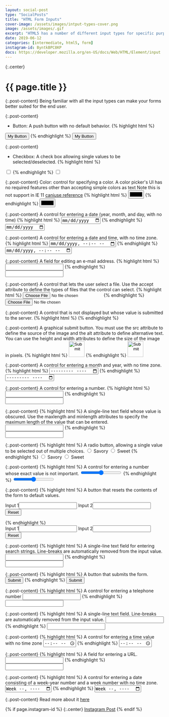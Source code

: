 ```yaml
---
layout: social-post
type: "SocialPosts"
title: "HTML Form Inputs"
cover-image: /assets/images/intput-types-cover.png
image: /assets/images/.gif
excerpt: "HTML5 has a number of different input types for specific purposes."
date: 2019-06-12
categories: [intermediate, html5, form]
instagram-id: ByntkBPC8KP
docs: https://developer.mozilla.org/en-US/docs/Web/HTML/Element/input
---
```

{:.center}
# {{ page.title }}

{:.post-content}
Being familiar with all the input types can make your forms better suited for the end user. 

{:.post-content}
* Button: A push button with no default behavior.
{% highlight html %}
<input type="button" value="My Button">
{% endhighlight %}
<input type="button" value="My Button">

{:.post-content}
* Checkbox: A check box allowing single values to be selected/deselected.
{% highlight html %}
<input type="checkbox">
{% endhighlight %}
<input type="checkbox">

{:.post-content}
Color: control for specifying a color. A color picker's UI has no required features other than accepting simple colors as text
Note this is not support in IE 11 <a href="https://caniuse.com/#feat=input-color" target="_blank">caniuse reference</a>
{% highlight html %}
<input type="color">
{% endhighlight %}
<input type="color">

{:.post-content}
A control for entering a date (year, month, and day, with no time)
{% highlight html %}
<input type="date">
{% endhighlight %}
<input type="date">

{:.post-content}
A control for entering a date and time, with no time zone.
{% highlight html %}
<input type="datetime-local">
{% endhighlight %}
<input type="datetime-local">

{:.post-content}
A field for editing an e-mail address.
{% highlight html %}
<input type="email">
{% endhighlight %}
<input type="email">

{:.post-content}
A control that lets the user select a file. Use the accept attribute to define the types of files that the control can select.
{% highlight html %}
<input type="file">
{% endhighlight %}
<input type="file">

{:.post-content}
A control that is not displayed but whose value is submitted to the server.
{% highlight html %}
<input type="hidden">
{% endhighlight %}
<input type="hidden">

{:.post-content}
A graphical submit button. You must use the src attribute to define the source 
of the image and the alt attribute to define alternative text. 
You can use the height and width attributes to define the size of the image in pixels.
{% highlight html %}
<input type="image" src="/assets/images/send-image.png" width="50px">
{% endhighlight %}
<input type="image" src="/assets/images/send-image.png" width="50px">

{:.post-content}
A control for entering a month and year, with no time zone.
{% highlight html %}
<input type="month">
{% endhighlight %}
<input type="month">

{:.post-content}
A  control for entering a number.
{% highlight html %}
<input type="number">
{% endhighlight %}
<input type="number">

{:.post-content}
{% highlight html %}
A single-line text field whose value is obscured. Use the maxlength and minlength attributes to specify the maximum length of the value that can be entered.
<input type="password">
{% endhighlight %}
<input type="password">

{:.post-content}
{% highlight html %}
A radio button, allowing a single value to be selected out of multiple choices.
<input type="radio" name="pref" value="savory"> Savory
<input type="radio" name="pref" value="sweet"> Sweet
{% endhighlight %}
<input type="radio" name="pref" value="savory"> Savory
<input type="radio" name="pref" value="sweet"> Sweet

{:.post-content}
{% highlight html %}
A control for entering a number whose exact value is not important.
<input type="range">
{% endhighlight %}
<input type="range">

{:.post-content}
{% highlight html %}
A button that resets the contents of the form to default values.
<form>
Input 1<input type="text" name="input-1">
Input 2<input type="text" name="input-2">
<input type="reset">
</form>
{% endhighlight %}
<form>
Input 1<input type="text" name="input-1">
Input 2<input type="text" name="input-2">
<input type="reset">
</form>

{:.post-content}
{% highlight html %}
A single-line text field for entering search strings. Line-breaks are automatically removed from the input value.
<input type="search">
{% endhighlight %}
<input type="search">

{:.post-content}
{% highlight html %}
A button that submits the form.
<input type="submit">
{% endhighlight %}
<input type="submit">

{:.post-content}
{% highlight html %}
A control for entering a telephone number
<input type="tel">
{% endhighlight %}
<input type="tel">

{:.post-content}
{% highlight html %}
A single-line text field. Line-breaks are automatically removed from the input value.
<input type="text">
{% endhighlight %}
<input type="text">

{:.post-content}
{% highlight html %}
A control for entering a time value with no time zone
<input type="time">
{% endhighlight %}
<input type="time">

{:.post-content}
{% highlight html %}
A field for entering a URL.
<input type="url">
{% endhighlight %}
<input type="url">

{:.post-content}
{% highlight html %}
A control for entering a date consisting of a week-year number and a week number with no time zone.
<input type="week">
{% endhighlight %}
<input type="week">

{:.post-content}
Read more about it <a href="{{page.docs}}" target="_blank">here</a>

{% if page.instagram-id %}
{:.center}
<a class="insta-link" href="https://www.instagram.com/p/{{page.instagram-id}}" target="_blank">Instagram Post</a>
{% endif %}
